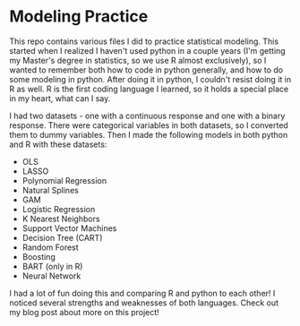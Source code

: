 # Modeling Practice

This repo contains various files I did to practice statistical modeling. This started when I realized I haven't used python in a couple years (I'm getting my Master's degree in statistics, so we use R almost exclusively), so I wanted to remember both how to code in python generally, and how to do some modeling in python. After doing it in python, I couldn't resist doing it in R as well. R is the first coding language I learned, so it holds a special place in my heart, what can I say.

I had two datasets - one with a continuous response and one with a binary response. There were categorical variables in both datasets, so I converted them to dummy variables. Then I made the following models in both python and R with these datasets:
- OLS
- LASSO
- Polynomial Regression
- Natural Splines
- GAM
- Logistic Regression
- K Nearest Neighbors
- Support Vector Machines
- Decision Tree (CART)
- Random Forest
- Boosting
- BART (only in R)
- Neural Network

I had a lot of fun doing this and comparing R and python to each other! I noticed several strengths and weaknesses of both languages. Check out my blog post about more on this project!
